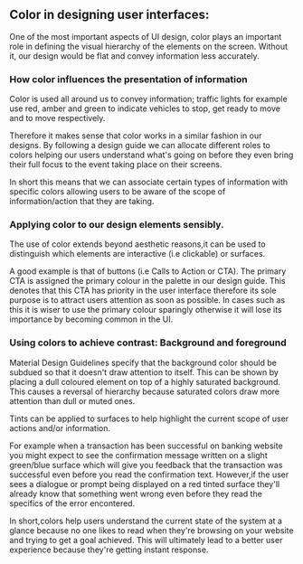 ## Color in designing user interfaces:

One of the most important aspects of UI design, color plays an important role in defining the visual hierarchy of the elements on the screen. Without it, our design would be flat and convey information less accurately. 

### How color influences the presentation of information

Color is used all around us to convey information; traffic lights for example use red, amber and green to indicate vehicles to stop, get ready to move and to move respectively. 

Therefore it makes sense that color works in a similar fashion in our designs. By following a design guide we can allocate different roles to colors helping our users understand what's going on before they even bring their full focus to the event taking place on their screens. 

In short this means that we can associate certain types of information with specific colors allowing users to be aware of the scope of information/action that they are taking. 

### Applying color to our design elements sensibly.

The use of color extends beyond aesthetic reasons,it can be used to distinguish which elements are interactive (i.e clickable) or surfaces.

A good example is that of buttons (i.e Calls to Action or CTA). The primary CTA is assigned the primary colour in the palette in our design guide. This denotes that this CTA has priority in the user interface therefore its sole purpose is to attract users attention as soon as possible. In cases such as this it is wiser to use the primary colour sparingly otherwise it will lose its importance by becoming common in the UI.

### Using colors to achieve contrast: Background and foreground 

Material Design Guidelines specify that the background color should be subdued so that it doesn't draw attention to itself. This can be shown by placing a dull coloured element on top of a highly saturated background. This causes a reversal of hierarchy because saturated colors draw more attention than dull or muted ones.

Tints can be applied to surfaces to help highlight the current scope of user actions and/or information.

For example when a transaction has been successful on banking website you might expect to see the confirmation message written on a slight green/blue surface which will give you feedback that the transaction was successful even before you read the confirmation text. However,if the user sees a dialogue or prompt being displayed on a red tinted surface they'll already know that something went wrong even before they read the specifics of the error encontered.

In short,colors help users understand the current state of the system at a glance because no one likes to read when they're browsing on your website and trying to get a goal achieved. This will ultimately lead to a better user experience because they're getting instant response.
